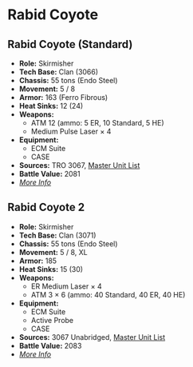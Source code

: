 # Rabid Coyote
## Rabid Coyote (Standard)
- **Role:** Skirmisher
- **Tech Base:** Clan (3066)
- **Chassis:** 55 tons (Endo Steel)
- **Movement:** 5 / 8
- **Armor:** 163 (Ferro Fibrous)
- **Heat Sinks:** 12 (24)
- **Weapons:**
  - ATM 12 (ammo: 5 ER, 10 Standard, 5 HE)
  - Medium Pulse Laser × 4
- **Equipment:**
  - ECM Suite
  - CASE
- **Sources:** TRO 3067, [Master Unit List](http://masterunitlist.info/Unit/Details/4891/rabid-coyote-standard)
- **Battle Value:** 2081
- [*More Info*](rabid_coyote/rabid_coyote_standard.md)

## Rabid Coyote 2
- **Role:** Skirmisher
- **Tech Base:** Clan (3071)
- **Chassis:** 55 tons (Endo Steel)
- **Movement:** 5 / 8, XL
- **Armor:** 185
- **Heat Sinks:** 15 (30)
- **Weapons:**
  - ER Medium Laser × 4
  - ATM 3 × 6 (ammo: 40 Standard, 40 ER, 40 HE)
- **Equipment:**
  - ECM Suite
  - Active Probe
  - CASE
- **Sources:** 3067 Unabridged, [Master Unit List](http://masterunitlist.info/Unit/Details/5682/rabid-coyote-2)
- **Battle Value:** 2083
- [*More Info*](rabid_coyote/rabid_coyote_2.md)

